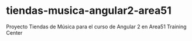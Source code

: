 # tiendas-musica-angular2-area51
Proyecto Tiendas de Música para el curso de Angular 2 en Area51 Training Center
